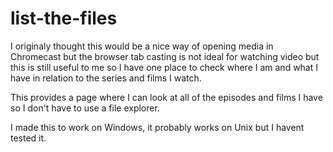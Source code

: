 list-the-files
==============

I originaly thought this would be a nice way of opening media in Chromecast but the browser tab casting is not ideal for watching video but this is still useful to me so I have one place to check where I am and what I have in relation to the series and films I watch.

This provides a page where I can look at all of the episodes and films I have so I don't have to use a file explorer.

I made this to work on Windows, it probably works on Unix but I havent tested it.
